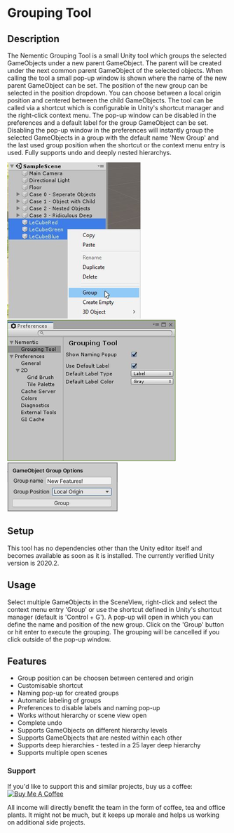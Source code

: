 # Grouping Tool

## Description
The Nementic Grouping Tool is a small Unity tool which groups the selected GameObjects under a new parent GameObject. The parent will be created under the next common parent GameObject of the selected objects. When calling the tool a small pop-up window is shown where the name of the new parent GameObject can be set. The position of the new group can be selected in the position dropdown. You can choose between a local origin position and centered between the child GameObjects. The tool can be called via a shortcut which is configurable in Unity's shortcut manager and the right-click context menu. The pop-up window can be disabled in the preferences and a default label for the group GameObject can be set. Disabling the pop-up window in the preferences will instantly group the selected GameObjects in a group with the default name 'New Group' and the last used group position when the shortcut or the context menu entry is used. Fully supports undo and deeply nested hierarchys.

![Preview: Context menu entry on right click](Documentation~/ContextMenu.jpg)
![Preview: Preferences](Documentation~/Preferences.jpg)
![Preview: Pop-up on group creation triggered](Documentation~/PopUp.jpg)


## Setup
This tool has no dependencies other than the Unity editor itself and becomes available as soon as it is installed. The currently verified Unity version is 2020.2.

## Usage
Select multiple GameObjects in the SceneView, right-click and select the context menu entry 'Group' or use the shortcut defined in Unity's shortcut manager (default is 'Control + G').
A pop-up will open in which you can define the name and position of the new group. Click on the 'Group' button or hit enter to execute the grouping. The grouping will be cancelled if you click outside of the pop-up window.

## Features
- Group position can be choosen between centered and origin
- Customisable shortcut
- Naming pop-up for created groups
- Automatic labeling of groups
- Preferences to disable labels and naming pop-up
- Works without hierarchy or scene view open
- Complete undo
- Supports GameObjects on different hierarchy levels
- Supports GameObjects that are nested within each other
- Supports deep hierarchies - tested in a 25 layer deep hierarchy
- Supports multiple open scenes

### Support

If you'd like to support this and similar projects, buy us a coffee:</br>
<a href="https://www.buymeacoffee.com/nementic" target="_blank"><img src="https://cdn.buymeacoffee.com/buttons/default-orange.png" alt="Buy Me A Coffee" height="41" width="174"></a>

All income will directly benefit the team in the form of coffee, tea and office plants. It might not be much, but it keeps up morale and helps us working on additional side projects.

